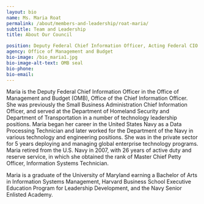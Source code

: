 ```yaml
---
layout: bio
name: Ms. Maria Roat
permalink: /about/members-and-leadership/roat-maria/
subtitle: Team and Leadership
title: About Our Council

position: Deputy Federal Chief Information Officer, Acting Federal CIO
agency: Office of Management and Budget
bio-image: /bio_maria1.jpg
bio-image-alt-text: OMB seal
bio-phone:
bio-email:
---
```

  

<p>Maria is the Deputy Federal Chief Information Officer in the Office of Management and Budget (OMB),
Office of the Chief Information Officer. She was previously the Small Business Administration Chief
Information Officer, and served at the Department of Homeland Security and Department of
Transportation in a number of technology leadership positions. Maria began her career in the United
States Navy as a Data Processing Technician and later worked for the Department of the Navy in various
technology and engineering positions. She was in the private sector for 5 years deploying and managing
global enterprise technology programs. Maria retired from the U.S. Navy in 2007, with 26 years of active
duty and reserve service, in which she obtained the rank of Master Chief Petty Officer, Information
Systems Technician. </p>

<p>Maria is a graduate of the University of Maryland earning a Bachelor of Arts in Information Systems
Management, Harvard Business School Executive Education Program for Leadership Development, and
the Navy Senior Enlisted Academy.</p>